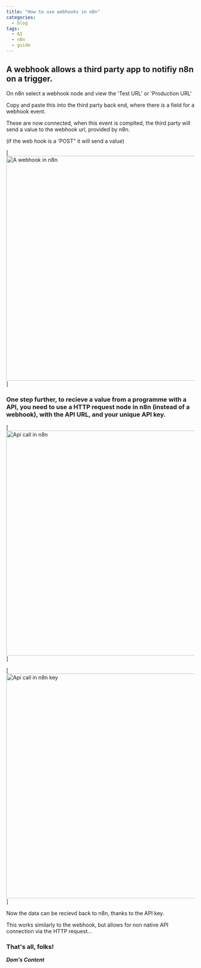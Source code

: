```yaml
---
title: "How to use webhooks in n8n"
categories:
  - blog
tags:
  - AI
  - n8n
  - guide
---
```


## A webhook allows a third party app to notifiy n8n on a trigger.

On n8n select a webhook node and view the 'Test URL' or 'Production URL'

Copy and paste this into the third party back end, where there is a field for a webhook event.

These are now connected, when this event is complted, the third party will send a value to the webhook url, provided by n8n.

(if the web hook is a 'POST" it will send a value)

[<img src="/assets/images/n8n-webhook.jpeg" alt="A webhook in n8n" style="height: 600px; width: 580px;"/>]

### One step further, to recieve a value from a programme with a API, you need to use a HTTP request node in n8n (instead of a webhook), with the API URL, and your unique API key.

[<img src="/assets/images/n8n-api-call.jpeg" alt="Api call in n8n" style="height: 600px; width: 580px;"/>]

[<img src="/assets/images/n8n-api-call-2.jpeg" alt="Api call in n8n key" style="height: 600px; width: 580px;"/>]

Now the data can be recievd back to n8n, thanks to the API key. 

This works similarly to the webhook, but allows for non native API connection via the HTTP request...

### That's all, folks!

_**Dom's Content**_
